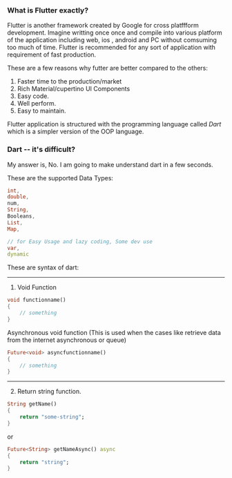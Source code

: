 ### What is **Flutter** exactly?

Flutter is another framework created by Google for cross platffform development. Imagine writting once once and compile into various platform of the application including web, ios , android and PC without comsuming too much of time. Flutter is recommended for any sort of application with requirement of fast production.

These are a few reasons why futter are better compared to the others:

1. Faster time to the production/market
2. Rich Material/cupertino UI Components
3. Easy code.
4. Well perform.
5. Easy to maintain.

Flutter application is structured with the programming language called *Dart* which is a simpler version of the OOP language.

### Dart -- it's difficult? 

My answer is, No. I am going to make understand dart in a few seconds.

These are the supported Data Types:
```dart
int, 
double, 
num,
String,
Booleans,
List,
Map,

// for Easy Usage and lazy coding, Some dev use 
var,
dynamic
```

These are  syntax of dart:

---
1. Void Function 
```dart
void functionname()
{
    // something 
}
```

Asynchronous void function (This is used when the cases like retrieve data from the internet asynchronous or queue)
```dart
Future<void> asyncfunctionname()
{
    // something
}
```
---

2. Return string function.
```dart
String getName()
{
    return "some-string";
}
```

or

```dart
Future<String> getNameAsync() async 
{
    return "string";
}
```

 
